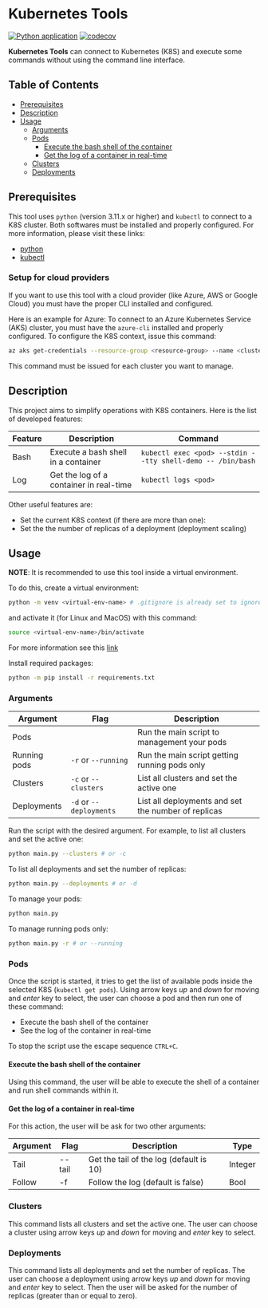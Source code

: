 # Kubernetes Tools

[![Python application](https://github.com/ciuliene/kubernetes_tools/actions/workflows/python-app.yml/badge.svg?event=pull_request)](https://github.com/ciuliene/kubernetes_tools/actions/workflows/python-app.yml) [![codecov](https://codecov.io/gh/ciuliene/kubernetes_tools/graph/badge.svg?token=XH7I1SGO3M)](https://codecov.io/gh/ciuliene/kubernetes_tools)

**Kubernetes Tools** can connect to Kubernetes (K8S) and execute some commands without using the command line interface.

## Table of Contents

- [Prerequisites](#prerequisites)
- [Description](#description)
- [Usage](#usage)
  - [Arguments](#arguments)
  - [Pods](#pods)
    - [Execute the bash shell of the container](#execute-the-bash-shell-of-the-container)
    - [Get the log of a container in real-time](#get-the-log-of-a-container-in-real-time)
  - [Clusters](#clusters)
  - [Deployments](#deployments)

## Prerequisites

This tool uses `python` (version 3.11.x or higher) and `kubectl` to connect to a K8S cluster. Both softwares must be installed and properly configured. For more information, please visit these links:

- [python](https://www.python.org/downloads/)
- [kubectl](https://kubernetes.io/docs/tasks/tools/)

### Setup for cloud providers

If you want to use this tool with a cloud provider (like Azure, AWS or Google Cloud) you must have the proper CLI installed and configured.

Here is an example for Azure: To connect to an Azure Kubernetes Service (AKS) cluster, you must have the `azure-cli` installed and properly configured. To configure the K8S context, issue this command:

```sh
az aks get-credentials --resource-group <resource-group> --name <cluster-name>
```

This command must be issued for each cluster you want to manage.

## Description

This project aims to simplify operations with K8S containers. Here is the list of developed features:

| Feature | Description | Command |
| --- | --- | --- |
| Bash | Execute a bash shell in a container | `kubectl exec <pod> --stdin --tty shell-demo -- /bin/bash` |
| Log | Get the log of a container in real-time | `kubectl logs <pod>` |

Other useful features are:

- Set the current K8S context (if there are more than one):
- Set the the number of replicas of a deployment (deployment scaling)

## Usage

**NOTE**: It is recommended to use this tool inside a virtual environment.

To do this, create a virtual environment:

```sh
python -m venv <virtual-env-name> # .gitignore is already set to ignore folder called "venv"
```

and activate it (for Linux and MacOS) with this command:

```sh
source <virtual-env-name>/bin/activate
```

For more information see this [link](https://docs.python.org/3/library/venv.html)

Install required packages:

```sh
python -m pip install -r requirements.txt
```

### Arguments

| Argument | Flag | Description |
| --- | --- | --- |
| Pods |  | Run the main script to management your pods |
| Running pods | `-r` or `--running` | Run the main script getting running pods only |
| Clusters | `-c` or `--clusters` | List all clusters and set the active one |
| Deployments | `-d` or `--deployments` | List all deployments and set the number of replicas |

Run the script with the desired argument. For example, to list all clusters and set the active one:

```sh
python main.py --clusters # or -c
```

To list all deployments and set the number of replicas:

```sh
python main.py --deployments # or -d
```

To manage your pods:

```sh
python main.py
```

To manage running pods only:

```sh
python main.py -r # or --running
```

### Pods

Once the script is started, it tries to get the list of available pods inside the selected K8S (`kubectl get pods`). Using arrow keys _up_ and _down_ for moving and _enter_ key to select, the user can choose a pod and then run one of these command:

- Execute the bash shell of the container
- See the log of the container in real-time

To stop the script use the escape sequence `CTRL+C`.

#### Execute the bash shell of the container

Using this command, the user will be able to execute the shell of a container and run shell commands within it.

#### Get the log of a container in real-time

For this action, the user will be ask for two other arguments:

| Argument | Flag   | Description                             | Type    |
| -------- | ------ | --------------------------------------- | ------- |
| Tail     | --tail | Get the tail of the log (default is 10) | Integer |
| Follow   | -f     | Follow the log (default is false)       | Bool    |

### Clusters

This command lists all clusters and set the active one. The user can choose a cluster using arrow keys _up_ and _down_ for moving and _enter_ key to select.

### Deployments

This command lists all deployments and set the number of replicas. The user can choose a deployment using arrow keys _up_ and _down_ for moving and _enter_ key to select. Then the user will be asked for the number of replicas (greater than or equal to zero).
